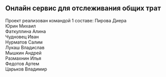 ## Онлайн сервис для отслеживания общих трат 
Проект реализован командой 1 составе:
Пирова Диера  
Юрин Михаил  
Фаткуллина Алина  
Чудновец Иван  
Нурматов Салим  
Лукаш Владислав  
Мышкин Андрей  
Размахнин Илья  
Федотов Артем  
Царьков Владимир  
